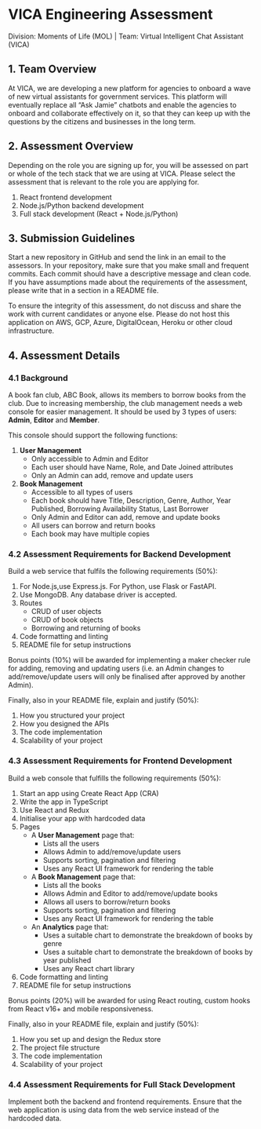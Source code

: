 # VICA Engineering Assessment

Division: Moments of Life (MOL) | Team: Virtual Intelligent Chat Assistant (VICA)

## 1. Team Overview

At VICA, we are developing a new platform for agencies to onboard a wave of new virtual assistants for government services. This platform will eventually replace all “Ask Jamie” chatbots and enable the agencies to onboard and collaborate effectively on it, so that they can keep up with the questions by the citizens and businesses in the long term.

## 2. Assessment Overview

Depending on the role you are signing up for, you will be assessed on part or whole of the tech stack that we are using at VICA. Please select the assessment that is relevant to the role you are applying for.

1. React frontend development
2. Node.js/Python backend development
3. Full stack development (React + Node.js/Python)

## 3. Submission Guidelines

Start a new repository in GitHub and send the link in an email to the assessors. In your repository, make sure that you make small and frequent commits. Each commit should have a descriptive message and clean code. If you have assumptions made about the requirements of the assessment, please write that in a section in a README file.

To ensure the integrity of this assessment, do not discuss and share the work with current candidates or anyone else. Please do not host this application on AWS, GCP, Azure, DigitalOcean, Heroku or other cloud infrastructure.

## 4. Assessment Details

### 4.1 Background

A book fan club, ABC Book, allows its members to borrow books from the club. Due to increasing membership, the club management needs a web console for easier management. It should be used by 3 types of users: **Admin**, **Editor** and **Member**.

This console should support the following functions:
1. **User Management**
   - Only accessible to Admin and Editor
   - Each user should have Name, Role, and Date Joined attributes
   - Only an Admin can add, remove and update users
2. **Book Management**
   - Accessible to all types of users
   - Each book should have Title, Description, Genre, Author, Year Published, Borrowing Availability Status, Last Borrower
   - Only Admin and Editor can add, remove and update books
   - All users can borrow and return books
   - Each book may have multiple copies


### 4.2 Assessment Requirements for Backend Development

Build a web service that fulfils the following requirements (50%):
1. For Node.js,use Express.js. For Python, use Flask or FastAPI.
2. Use MongoDB. Any database driver is accepted.
3. Routes
   - CRUD of user objects
   - CRUD of book objects
   - Borrowing and returning of books
4. Code formatting and linting
5. README file for setup instructions

Bonus points (10%) will be awarded for implementing a maker checker rule for adding, removing and updating users (i.e. an Admin changes to add/remove/update users will only be finalised after approved by another Admin).

Finally, also in your README file, explain and justify (50%):
1. How you structured your project
2. How you designed the APIs
3. The code implementation
4. Scalability of your project


### 4.3 Assessment Requirements for Frontend Development

Build a web console that fulfills the following requirements (50%):
1. Start an app using Create React App (CRA)
2. Write the app in TypeScript
3. Use React and Redux
4. Initialise your app with hardcoded data
5. Pages
   - A **User Management** page that:
     - Lists all the users
     - Allows Admin to add/remove/update users
     - Supports sorting, pagination and filtering
     - Uses any React UI framework for rendering the table
   - A **Book Management** page that:
     - Lists all the books
     - Allows Admin and Editor to add/remove/update books
     - Allows all users to borrow/return books
     - Supports sorting, pagination and filtering
     - Uses any React UI framework for rendering the table
   - An **Analytics** page that:
     - Uses a suitable chart to demonstrate the breakdown of books by genre
     - Uses a suitable chart to demonstrate the breakdown of books by year published
     - Uses any React chart library
6. Code formatting and linting
7. README file for setup instructions

Bonus points (20%) will be awarded for using React routing, custom hooks from React v16+ and mobile responsiveness.

Finally, also in your README file, explain and justify (50%):
1.	How you set up and design the Redux store
2.	The project file structure
3.	The code implementation
4.	Scalability of your project

### 4.4 Assessment Requirements for Full Stack Development

Implement both the backend and frontend requirements. Ensure that the web application is using data from the web service instead of the hardcoded data.
